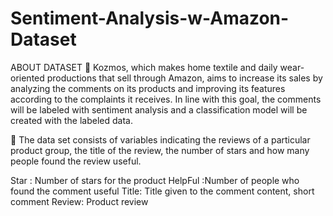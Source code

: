 # Sentiment-Analysis-w-Amazon-Dataset

ABOUT DATASET
📌 Kozmos, which makes home textile and daily wear-oriented productions that sell through Amazon, aims to increase its sales by analyzing the comments on its products and improving its features according to the complaints it receives. In line with this goal, the comments will be labeled with sentiment analysis and a classification model will be created with the labeled data.

📌 The data set consists of variables indicating the reviews of a particular product group, the title of the review, the number of stars and how many people found the review useful.

Star : Number of stars for the product
HelpFul :Number of people who found the comment useful
Title: Title given to the comment content, short comment
Review: Product review
